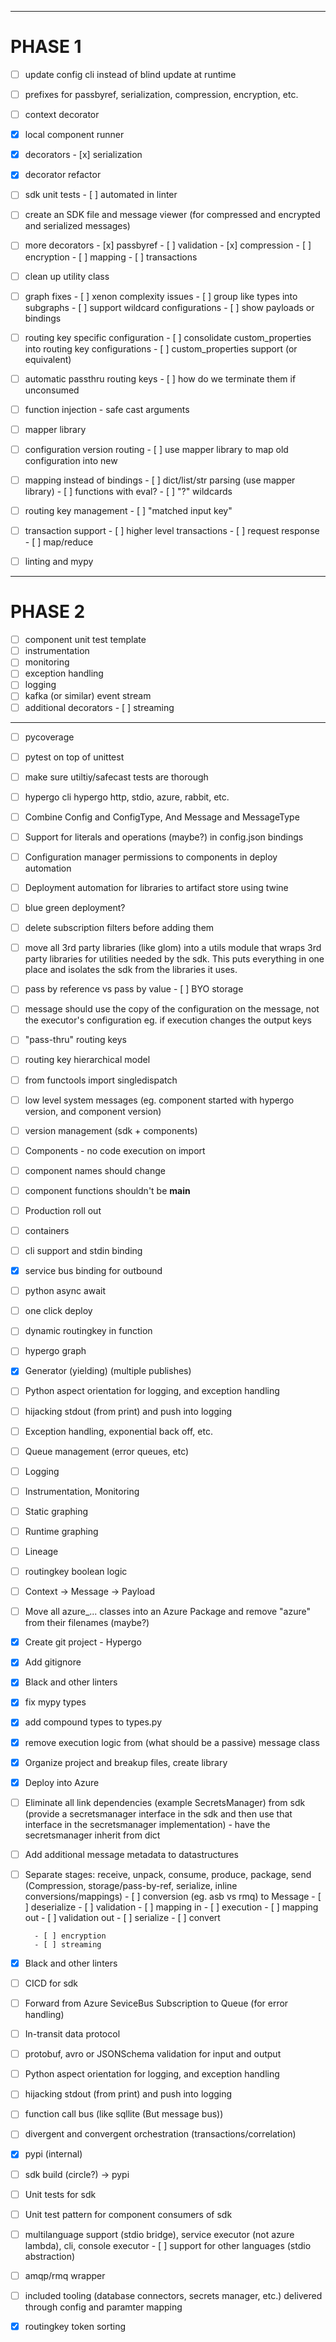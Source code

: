 ----------
# PHASE 1
- [ ] update config cli instead of blind update at runtime
- [ ] prefixes for passbyref, serialization, compression, encryption, etc.
- [ ] context decorator
- [x] local component runner
- [x] decorators
        - [x] serialization
- [x] decorator refactor
- [ ] sdk unit tests
        - [ ] automated in linter
- [ ] create an SDK file and message viewer (for compressed and encrypted and serialized messages)
- [ ] more decorators
        - [x] passbyref
        - [ ] validation
        - [x] compression
        - [ ] encryption
        - [ ] mapping
        - [ ] transactions
- [ ] clean up utility class
- [ ] graph fixes
        - [ ] xenon complexity issues
        - [ ] group like types into subgraphs
        - [ ] support wildcard configurations
        - [ ] show payloads or bindings
- [ ] routing key specific configuration
        - [ ] consolidate custom_properties into routing key configurations
        - [ ] custom_properties support (or equivalent)
- [ ] automatic passthru routing keys
        - [ ] how do we terminate them if unconsumed
- [ ] function injection
        - safe cast arguments
- [ ] mapper library
- [ ] configuration version routing
        - [ ] use mapper library to map old configuration into new
- [ ] mapping instead of bindings
        - [ ] dict/list/str parsing (use mapper library)
                - [ ] functions with eval?
                - [ ] "?" wildcards
- [ ] routing key management
        - [ ] "matched input key"
- [ ] transaction support
        - [ ] higher level transactions
                - [ ] request response
                - [ ] map/reduce
- [ ] linting and mypy


----------
# PHASE 2

- [ ] component unit test template
- [ ] instrumentation
- [ ] monitoring
- [ ] exception handling
- [ ] logging
- [ ] kafka (or similar) event stream
- [ ] additional decorators
        - [ ] streaming
----------

- [ ] pycoverage
- [ ] pytest on top of unittest
- [ ] make sure utiltiy/safecast tests are thorough
- [ ] hypergo cli
        hypergo http, stdio, azure, rabbit, etc.
- [ ] Combine Config and ConfigType, And Message and MessageType
- [ ] Support for literals and operations (maybe?) in config.json bindings
- [ ] Configuration manager permissions to components in deploy automation
- [ ] Deployment automation for libraries to artifact store using twine
- [ ] blue green deployment?
- [ ] delete subscription filters before adding them
- [ ] move all 3rd party libraries (like glom) into a utils module that wraps 3rd party libraries for utilities needed by the sdk.   This puts everything in one place and isolates the sdk from the libraries it uses.
- [ ] pass by reference vs pass by value
        - [ ] BYO storage
- [ ] message should use the copy of the configuration on the message, not the executor's configuration
        eg. if execution changes the output keys
- [ ] "pass-thru" routing keys
- [ ] routing key hierarchical model
- [ ] from functools import singledispatch
- [ ] low level system messages (eg. component started with hypergo version, and component version)
- [ ] version management (sdk + components)
- [ ] Components - no code execution on import
- [ ] component names should change
- [ ] component functions shouldn't be __main__
- [ ] Production roll out
- [ ] containers
- [ ] cli support and stdin binding
- [x] service bus binding for outbound
- [ ] python async await
- [ ] one click deploy
- [ ] dynamic routingkey in function
- [ ] hypergo graph
- [x] Generator (yielding) (multiple publishes)
- [ ] Python aspect orientation for logging, and exception handling
- [ ] hijacking stdout (from print) and push into logging
- [ ] Exception handling, exponential back off, etc.
- [ ] Queue management (error queues, etc)
- [ ] Logging
- [ ] Instrumentation, Monitoring
- [ ] Static graphing
- [ ] Runtime graphing
- [ ] Lineage
- [ ] routingkey boolean logic
- [ ] Context -> Message -> Payload
- [ ] Move all azure_... classes into an Azure Package and remove "azure" from their filenames (maybe?)
- [x] Create git project - Hypergo
- [x] Add gitignore
- [x] Black and other linters
- [x] fix mypy types
- [x] add compound types to types.py
- [x] remove execution logic from (what should be a passive) message class
- [x] Organize project and breakup files, create library
- [x] Deploy into Azure
- [ ] Eliminate all link dependencies (example SecretsManager) from sdk (provide a secretsmanager interface in the sdk and then use that interface in the secretsmanager implementation)
        - have the secretsmanager inherit from dict
- [ ] Add additional message metadata to datastructures
- [ ] Separate stages: receive, unpack, consume, produce, package, send
        (Compression, storage/pass-by-ref, serialize, inline conversions/mappings)
        - [ ] conversion (eg. asb vs rmq) to Message
        - [ ] deserialize
        - [ ] validation
        - [ ] mapping in
        - [ ] execution
        - [ ] mapping out
        - [ ] validation out
        - [ ] serialize
        - [ ] convert

        - [ ] encryption
        - [ ] streaming
- [x] Black and other linters
- [ ] CICD for sdk
- [ ] Forward from Azure SeviceBus Subscription to Queue (for error handling)
- [ ] In-transit data protocol
- [ ] protobuf, avro or JSONSchema validation for input and output
- [ ] Python aspect orientation for logging, and exception handling
- [ ] hijacking stdout (from print) and push into logging
- [ ] function call bus (like sqllite (But message bus))
- [ ] divergent and convergent orchestration (transactions/correlation)
- [x] pypi (internal)
- [ ] sdk build (circle?) -> pypi
- [ ] Unit tests for sdk
- [ ] Unit test pattern for component consumers of sdk
- [ ] multilanguage support (stdio bridge), service executor (not azure lambda), cli, console executor
        - [ ] support for other languages (stdio abstraction)
- [ ] amqp/rmq wrapper
- [ ] included tooling (database connectors, secrets manager, etc.) delivered through config and paramter mapping
- [x] routingkey token sorting